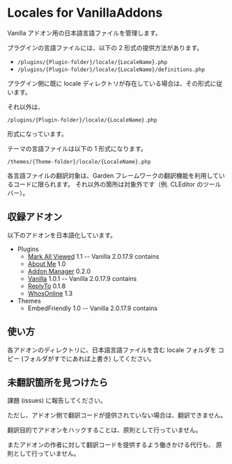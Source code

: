 Locales for VanillaAddons
=========================

Vanilla アドオン用の日本語言語ファイルを管理します。

プラグインの言語ファイルには、以下の 2 形式の提供方法があります。

* `/plugins/{Plugin-folder}/locale/{LocaleName}.php`
* `/plugins/{Plugin-folder}/locale/{LocaleName}/definitions.php`

プラグイン側に既に locale ディレクトリが存在している場合は、その形式に従います。

それ以外は、

    /plugins/{Plugin-folder}/locale/{LocaleName}.php

形式になっています。

テーマの言語ファイルは以下の 1 形式になります。

    /themes/{Theme-folder}/locale/{LocaleName}.php

各言語ファイルの翻訳対象は、Garden フレームワークの翻訳機能を利用しているコードに限られます。
それ以外の箇所は対象外です（例. CLEditor のツールバー）。

収録アドオン
------------

以下のアドオンを日本語化しています。

* Plugins
  * [Mark All Viewed](http://vanillaforums.org/addon/allviewed-plugin) 1.1 -- Vanilla 2.0.17.9 contains
  * [About Me](http://vanillaforums.org/addon/579-about-me) 1.0
  * [Addon Manager](http://vanillaforums.org/addon/addonmanager-plugin) 0.2.0
  * [<Embed> Vanilla](http://vanillaforums.org/addon/embedvanilla-plugin) 1.0.1 -- Vanilla 2.0.17.9 contains
  * [ReplyTo](http://vanillaforums.org/addon/replyto-plugin) 0.1.8
  * [WhosOnline](http://vanillaforums.org/addon/whosonline-plugin) 1.3
* Themes
  * EmbedFriendly 1.0 -- Vanilla 2.0.17.9 contains


使い方
------

各アドオンのディレクトリに、日本語言語ファイルを含む locale フォルダを
コピー (フォルダがすでにあれば上書き) してください。

未翻訳箇所を見つけたら
----------------------

課題 (issues) に報告してください。

ただし、アドオン側で翻訳コードが提供されていない場合は、翻訳できません。

翻訳目的でアドオンをハックすることは、原則として行っていません。

またアドオンの作者に対して翻訳コードを提供するよう働きかける代行も、
原則として行っていません。

